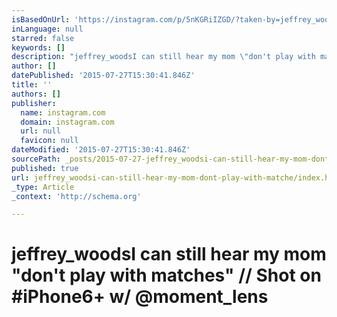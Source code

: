 ```yaml
---
isBasedOnUrl: 'https://instagram.com/p/5nKGRiIZGD/?taken-by=jeffrey_woods'
inLanguage: null
starred: false
keywords: []
description: "jeffrey_woodsI can still hear my mom \"don't play with matches\" // Shot on #iPhone6+ w/ @moment_lens"
author: []
datePublished: '2015-07-27T15:30:41.846Z'
title: ''
authors: []
publisher:
  name: instagram.com
  domain: instagram.com
  url: null
  favicon: null
dateModified: '2015-07-27T15:30:41.846Z'
sourcePath: _posts/2015-07-27-jeffrey_woodsi-can-still-hear-my-mom-dont-play-with-matche.md
published: true
url: jeffrey_woodsi-can-still-hear-my-mom-dont-play-with-matche/index.html
_type: Article
_context: 'http://schema.org'

---
```

# jeffrey\_woodsI can still hear my mom "don't play with matches" // Shot on \#iPhone6+ w/ @moment\_lens